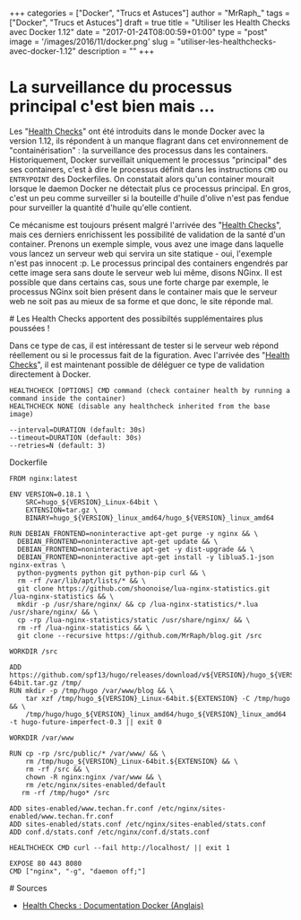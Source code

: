 +++
categories = ["Docker", "Trucs et Astuces"]
author = "MrRaph_"
tags = ["Docker", "Trucs et Astuces"]
draft = true
title = "Utiliser les Health Checks avec Docker 1.12"
date = "2017-01-24T08:00:59+01:00"
type = "post"
image = '/images/2016/11/docker.png'
slug = "utiliser-les-healthchecks-avec-docker-1.12"
description = ""
+++

# La surveillance du processus principal c'est bien mais ...

Les "[Health Checks](https://docs.docker.com/engine/reference/builder/#/healthcheck)" ont été introduits dans le monde Docker avec la version 1.12, ils répondent à un manque flagrant dans cet environnement de "containérisation" : la surveillance des processus dans les containers. Historiquement, Docker surveillait uniquement le processus "principal" des ses containers, c'est à dire le processus définit dans les instructions `CMD` ou `ENTRYPOINT` des Dockerfiles. On constatait alors qu'un container mourait lorsque le daemon Docker ne détectait plus ce processus principal. En gros, c'est un peu comme surveiller si la bouteille d'huile d'olive n'est pas fendue pour surveiller la quantité d'huile qu'elle contient.

Ce mécanisme est toujours présent malgré l'arrivée des "[Health Checks](https://docs.docker.com/engine/reference/builder/#/healthcheck)", mais ces derniers enrichissent les possibilité de validation de la santé d'un container. Prenons un exemple simple, vous avez une image dans laquelle vous lancez un serveur web qui servira un site statique - oui, l'exemple n'est pas innocent :p. Le processus principal des containers engendrés par cette image sera sans doute le serveur web lui même, disons NGinx. Il est possible que dans certains cas, sous une forte charge par exemple, le processus NGinx soit bien présent dans le container mais que le serveur web ne soit pas au mieux de sa forme et que donc, le site réponde mal.

# Les Health Checks apportent des possibiltés supplémentaires plus poussées !

Dans ce type de cas, il est intéressant de tester si le serveur web répond réellement ou si le processus fait de la figuration. Avec l'arrivée des "[Health Checks](https://docs.docker.com/engine/reference/builder/#/healthcheck)", il est maintenant possible de déléguer ce type de validation  directement à Docker.


    HEALTHCHECK [OPTIONS] CMD command (check container health by running a command inside the container)
    HEALTHCHECK NONE (disable any healthcheck inherited from the base image)

    --interval=DURATION (default: 30s)
    --timeout=DURATION (default: 30s)
    --retries=N (default: 3)

Dockerfile

    FROM nginx:latest

    ENV VERSION=0.18.1 \
        SRC=hugo_${VERSION}_Linux-64bit \
        EXTENSION=tar.gz \
        BINARY=hugo_${VERSION}_linux_amd64/hugo_${VERSION}_linux_amd64

    RUN DEBIAN_FRONTEND=noninteractive apt-get purge -y nginx && \
      DEBIAN_FRONTEND=noninteractive apt-get update && \
      DEBIAN_FRONTEND=noninteractive apt-get -y dist-upgrade && \
      DEBIAN_FRONTEND=noninteractive apt-get install -y liblua5.1-json nginx-extras \
      python-pygments python git python-pip curl && \
      rm -rf /var/lib/apt/lists/* && \
      git clone https://github.com/shoonoise/lua-nginx-statistics.git /lua-nginx-statistics && \
      mkdir -p /usr/share/nginx/ && cp /lua-nginx-statistics/*.lua /usr/share/nginx/ && \
      cp -rp /lua-nginx-statistics/static /usr/share/nginx/ && \
      rm -rf /lua-nginx-statistics && \
      git clone --recursive https://github.com/MrRaph/blog.git /src

    WORKDIR /src

    ADD https://github.com/spf13/hugo/releases/download/v${VERSION}/hugo_${VERSION}_Linux-64bit.tar.gz /tmp/
    RUN mkdir -p /tmp/hugo /var/www/blog && \
        tar xzf /tmp/hugo_${VERSION}_Linux-64bit.${EXTENSION} -C /tmp/hugo && \
        /tmp/hugo/hugo_${VERSION}_linux_amd64/hugo_${VERSION}_linux_amd64 -t hugo-future-imperfect-0.3 || exit 0

    WORKDIR /var/www

    RUN cp -rp /src/public/* /var/www/ && \
        rm /tmp/hugo_${VERSION}_Linux-64bit.${EXTENSION} && \
        rm -rf /src && \
        chown -R nginx:nginx /var/www && \
        rm /etc/nginx/sites-enabled/default
       rm -rf /tmp/hugo* /src

    ADD sites-enabled/www.techan.fr.conf /etc/nginx/sites-enabled/www.techan.fr.conf
    ADD sites-enabled/stats.conf /etc/nginx/sites-enabled/stats.conf
    ADD conf.d/stats.conf /etc/nginx/conf.d/stats.conf

    HEALTHCHECK CMD curl --fail http://localhost/ || exit 1

    EXPOSE 80 443 8080
    CMD ["nginx", "-g", "daemon off;"]

# Sources

* [Health Checks : Documentation Docker (Anglais)](https://docs.docker.com/engine/reference/builder/#/healthcheck)
